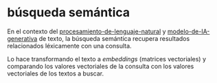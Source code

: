 # búsqueda semántica

En el contexto del [procesamiento-de-lenguaje-natural](procesamiento-de-lenguaje-natural.md) y [modelo-de-IA-generativa](modelo-de-IA-generativa.md) de texto, la búsqueda semántica recupera resultados relacionados léxicamente con una consulta.

Lo hace transformando el texto a *embeddings* (matrices vectoriales) y comparando los valores vectoriales de la consulta con los valores vectoriales de los textos a buscar.

